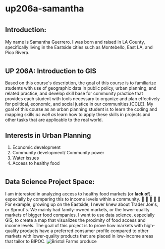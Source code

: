 # up206a-samantha
# <h2> Introduction: 
My name is Samantha Guerrero. I was born and raised in LA County, specifically living in the Eastside cities such as Montebello, East LA, and Pico Rivera. 
# <h2> UP 206A: Introduction to GIS
Based on this course's description, the goal of this course is to familiarize students with use of geographic data in public policy, urban planning, and related practice, and develop skill base for community practice that provides each student with tools necessary to organize and plan effectively for political, economic, and social justice in our communities.(CCLE). 
My goal of this course as an urban planning student is to learn the coding and mapping skills *as well as* learn how to apply these skills in projects and other tasks that are applicable to the real world. 
## <h2> Interests in Urban Planning
 1. Economic development
 1. Community development/ Community power
 1. Water issues
 1. Access to healthy food
# <h2> Data Science Project Space: 
I am interested in analyzing access to healthy food markets (or **lack of**), especially by comparing this to income levels within a community. 🍋 🥩 🥬 🍗 🧅
 For example, growing up on the Eastside, I never knew about Trader Joe's, or Sprout's. We mainly had family-owned markets, or the lower-quality markets of bigger food companies. I want to use data science, especially GIS, to create a map that visualizes the proximity of food access and income levels. The goal of this project is to prove how markets with high-quality products have a preferred consumer profile compared to other markets with lower-quality products that are placed in low-income areas that tailor to BIPOC. 
![Bristol Farms produce](https://mamalikestocook.com/wp-content/uploads/2015/11/20151118_145342.jpg)

